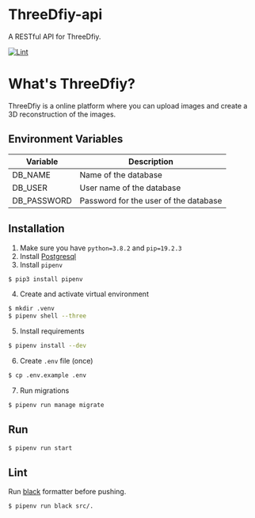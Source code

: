 # ThreeDfiy-api
A RESTful API for ThreeDfiy.

[![Lint](https://github.com/silwalanish/ThreeDfiy-api/workflows/Lint%20Check/badge.svg)](https://github.com/silwalanish/ThreeDfiy-api/actions)

# What's ThreeDfiy?
ThreeDfiy is a online platform where you can upload images and create a 3D reconstruction of the images.

## Environment Variables
| Variable | Description |
|----------|-------------|
| DB_NAME | Name of the database |
| DB_USER | User name of the database |
| DB_PASSWORD | Password for the user of the database |


## Installation
1. Make sure you have `python=3.8.2` and `pip=19.2.3`
2. Install [Postgresql](https://www.postgresql.org/download/)
3. Install `pipenv`
```bash
$ pip3 install pipenv
```
4. Create and activate virtual environment
```bash
$ mkdir .venv
$ pipenv shell --three
```
5. Install requirements
```bash
$ pipenv install --dev
```
6. Create `.env` file (once)
```bash
$ cp .env.example .env
```
7. Run migrations
```bash
$ pipenv run manage migrate
```

## Run
```bash
$ pipenv run start
```

## Lint
Run [black](https://black.readthedocs.io/en/stable/) formatter before pushing.
```bash
$ pipenv run black src/.
```
